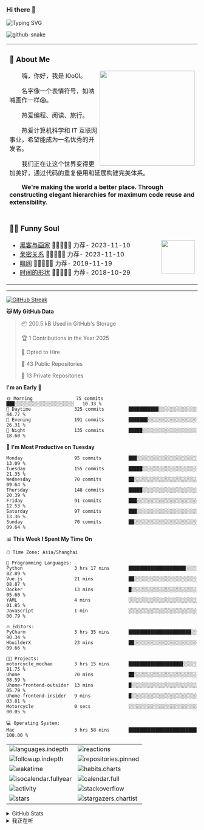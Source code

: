 ### Hi there 👋

![Typing SVG](https://readme-typing-svg.demolab.com?font=Fira+Code&pause=1000&color=0081FF&center=true&vCenter=true&random=false&width=435&lines=Full+Stack+Web+Developer;Always+learning+new+things%EF%BC%81)

[//]: # (![暗色]&#40;https://raw.githubusercontent.com/ol0o0lo/ol0o0lo/output/github-contribution-grid-snake-dark.svg&#41;)

[//]: # (![暗色]&#40;https://raw.githubusercontent.com/ol0o0lo/ol0o0lo/output/github-contribution-grid-snake-dark.svg&#41;)

<picture>
  <source media="(prefers-color-scheme: dark)" srcset="https://cdn.jsdelivr.net/gh/ol0o0lo/ol0o0lo@output/github-contribution-grid-snake-dark.svg" />
  <source media="(prefers-color-scheme: light)" srcset="https://cdn.jsdelivr.net/gh/ol0o0lo/ol0o0lo@output/github-contribution-grid-snake.svg" />
  <img alt="github-snake" src="github-snake.svg" />
</picture>


<table>

<tr><td>

### 🤺 About Me

<img align="right" width="250" src="https://spotify-github-profile.kittinanx.com/api/view.svg?uid=317lj6ke5g24u5s4ltvl352v5daa&cover_image=true&theme=natemoo-re&show_offline=false&background_color=121212&interchange=true&bar_color=53b14f&bar_color_cover=true" />

<p>&emsp;&emsp;嗨，你好，我是 l0o0l。</p>
<p>&emsp;&emsp;名字像一个表情符号，如呐喊画作一样😱。</p>
<p>&emsp;&emsp;热爱编程、阅读、旅行。</p>
<p>&emsp;&emsp;热爱计算机科学和 IT 互联网事业，希望能成为一名优秀的开发者。</p>
<p>&emsp;&emsp;我们正在让这个世界变得更加美好，通过代码的重复使用和延展构建完美体系。</p>
<p>&emsp;&emsp;<strong>We're making the world a better place. Through constructing elegant hierarchies for maximum code reuse and extensibility.</strong></p>

</td></tr>


<tr><td>

### 🤾‍♂️ Funny Soul

<img align="right" width="88" src="https://cdn.jsdelivr.net/gh/sun0225SUN/sun0225SUN/assets/images/artist.png" />

<!-- START_SECTION:douban -->
* <a href='https://book.douban.com/subject/6021440/' target='_blank'>黑客与画家</a> 🌟🌟🌟🌟🌟 力荐- 2023-11-10
* <a href='https://book.douban.com/subject/26585065/' target='_blank'>亲密关系</a> 🌟🌟🌟🌟🌟 力荐- 2023-11-10
* <a href='https://music.douban.com/subject/30187654/' target='_blank'>暗网</a> 🌟🌟🌟🌟🌟 力荐- 2019-11-19
* <a href='http://movie.douban.com/subject/1292365/' target='_blank'>时间的形状</a> 🌟🌟🌟🌟🌟 力荐- 2018-10-29

<!-- END_SECTION:douban -->

</td></tr>


</table>


---

[//]: # (### 我的打卡)


[![GitHub Streak](https://streak-stats.demolab.com?user=ol0o0lo&theme=transparent&locale=zh_Hans&date_format=%5BY.%5Dn.j&mode=weekly)](https://git.io/streak-stats)


<!--START_SECTION:waka-->
**🐱 My GitHub Data** 

> 📦 200.5 kB Used in GitHub's Storage 
 > 
> 🏆 1 Contributions in the Year 2025
 > 
> 💼 Opted to Hire
 > 
> 📜 43 Public Repositories 
 > 
> 🔑 13 Private Repositories 
 > 
**I'm an Early 🐤** 

```text
🌞 Morning                75 commits          ███░░░░░░░░░░░░░░░░░░░░░░   10.33 % 
🌆 Daytime                325 commits         ███████████░░░░░░░░░░░░░░   44.77 % 
🌃 Evening                191 commits         ███████░░░░░░░░░░░░░░░░░░   26.31 % 
🌙 Night                  135 commits         █████░░░░░░░░░░░░░░░░░░░░   18.60 % 
```
📅 **I'm Most Productive on Tuesday** 

```text
Monday                   95 commits          ███░░░░░░░░░░░░░░░░░░░░░░   13.09 % 
Tuesday                  155 commits         █████░░░░░░░░░░░░░░░░░░░░   21.35 % 
Wednesday                70 commits          ██░░░░░░░░░░░░░░░░░░░░░░░   09.64 % 
Thursday                 148 commits         █████░░░░░░░░░░░░░░░░░░░░   20.39 % 
Friday                   91 commits          ███░░░░░░░░░░░░░░░░░░░░░░   12.53 % 
Saturday                 97 commits          ███░░░░░░░░░░░░░░░░░░░░░░   13.36 % 
Sunday                   70 commits          ██░░░░░░░░░░░░░░░░░░░░░░░   09.64 % 
```


📊 **This Week I Spent My Time On** 

```text
🕑︎ Time Zone: Asia/Shanghai

💬 Programming Languages: 
Python                   3 hrs 17 mins       █████████████████████░░░░   82.89 % 
Vue.js                   21 mins             ██░░░░░░░░░░░░░░░░░░░░░░░   08.87 % 
Docker                   13 mins             █░░░░░░░░░░░░░░░░░░░░░░░░   05.60 % 
YAML                     4 mins              ░░░░░░░░░░░░░░░░░░░░░░░░░   01.85 % 
JavaScript               1 min               ░░░░░░░░░░░░░░░░░░░░░░░░░   00.79 % 

🔥 Editors: 
PyCharm                  3 hrs 35 mins       ███████████████████████░░   90.34 % 
HbuilderX                23 mins             ██░░░░░░░░░░░░░░░░░░░░░░░   09.66 % 

🐱‍💻 Projects: 
motorcycle_mochao        3 hrs 15 mins       ████████████████████░░░░░   81.75 % 
Uhome                    20 mins             ██░░░░░░░░░░░░░░░░░░░░░░░   08.59 % 
Uhome-frontend-outsider  13 mins             █░░░░░░░░░░░░░░░░░░░░░░░░   05.79 % 
Uhome-frontend-insider   9 mins              █░░░░░░░░░░░░░░░░░░░░░░░░   03.81 % 
Motorcycle               0 secs              ░░░░░░░░░░░░░░░░░░░░░░░░░   00.05 % 

💻 Operating System: 
Mac                      3 hrs 58 mins       █████████████████████████   100.00 % 
```


<!--END_SECTION:waka-->


<!-- second form 第二个表格 -->
<table>
  <tr>
    <td><img src="https://cdn.jsdelivr.net/gh/ol0o0lo/ol0o0lo/github-metrics/languages.indepth.svg" alt="languages.indepth" /></td>
    <td><img src="https://cdn.jsdelivr.net/gh/ol0o0lo/ol0o0lo/github-metrics/reactions.svg" alt="reactions" /></td>
  </tr>
  <tr>
    <td><img src="https://cdn.jsdelivr.net/gh/ol0o0lo/ol0o0lo/github-metrics/followup.indepth.svg" alt="followup.indepth" /></td>
    <td><img src="https://cdn.jsdelivr.net/gh/ol0o0lo/ol0o0lo/github-metrics/repositories.pinned.svg" alt="repositories.pinned" /></td>
  </tr>
  <tr>
    <td><img src="https://cdn.jsdelivr.net/gh/ol0o0lo/ol0o0lo/github-metrics/wakatime.svg" alt="wakatime" /></td>
    <td><img src="https://cdn.jsdelivr.net/gh/ol0o0lo/ol0o0lo/github-metrics/habits.charts.svg" alt="habits.charts" /></td>
  </tr>
  <tr>
    <td><img src="https://cdn.jsdelivr.net/gh/ol0o0lo/ol0o0lo/github-metrics/isocalendar.fullyear.svg" alt="isocalendar.fullyear" /></td>
    <td><img src="https://cdn.jsdelivr.net/gh/ol0o0lo/ol0o0lo/github-metrics/calendar.full.svg" alt="calendar.full" /></td>
  </tr>
  <tr>
    <td><img src="https://cdn.jsdelivr.net/gh/ol0o0lo/ol0o0lo/github-metrics/activity.svg" alt="activity" /></td>
    <td><img src="https://cdn.jsdelivr.net/gh/ol0o0lo/ol0o0lo/github-metrics/stackoverflow.svg" alt="stackoverflow" /></td>
  </tr>
  <tr>
    <td><img src="https://cdn.jsdelivr.net/gh/ol0o0lo/ol0o0lo/github-metrics/stars.svg" alt="stars" /></td>
    <td><img src="https://cdn.jsdelivr.net/gh/ol0o0lo/ol0o0lo/github-metrics/stargazers.chartist.svg" alt="stargazers.chartist" /></td>
  </tr>
</table>

[//]: # (<details>)

[//]: # (  <summary>:zap: GitHub WakaTime</summary>)

[//]: # (</details>)


<details>
  <summary> GitHub Stats</summary>

[//]: # (![ol0o0lo's GitHub stats]&#40;https://readme-stats.l0o0l.cn/api/top-langs?username=ol0o0lo&theme=graywhite&hide=css&hide_progress=true&locale=cn&#41;)

[//]: # ()
[//]: # (![ol0o0lo's GitHub stats]&#40;https://readme-stats.l0o0l.cn/api/?username=ol0o0lo&theme=graywhite&hide=prs,issues,contribs&locale=cn&#41;)

  <img alt="ol0o0lo's GitHub Stats" src="https://github-readme-activity-graph.vercel.app/graph?username=ol0o0lo&theme=high-contrast&hide_title=flase&radius=16" />

</details>

<details>
  <summary>我正在听</summary>

[![spotify-github-profile](https://spotify-github-profile.vercel.app/api/view?uid=31dufxqboi6rzm4vnu3o5zbsa7zq&cover_image=true&theme=default&show_offline=false&background_color=121212&interchange=false&bar_color=53b14f&bar_color_cover=true)](https://github.com/kittinan/spotify-github-profile)

</details>
